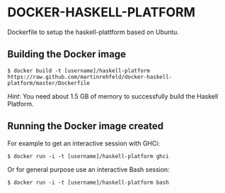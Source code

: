DOCKER-HASKELL-PLATFORM
=======================

Dockerfile to setup the haskell-plattform based on Ubuntu.

Building the Docker image
-------------------------

    $ docker build -t [username]/haskell-platform https://raw.github.com/martinrehfeld/docker-haskell-platform/master/Dockerfile

*Hint*: You need about 1.5 GB of memory to successfully build the Haskell Platform.

Running the Docker image created
--------------------------------

For example to get an interactive session with GHCi:

    $ docker run -i -t [username]/haskell-platform ghci

Or for general purpose use an interactive Bash session:

    $ docker run -i -t [username]/haskell-platform bash
